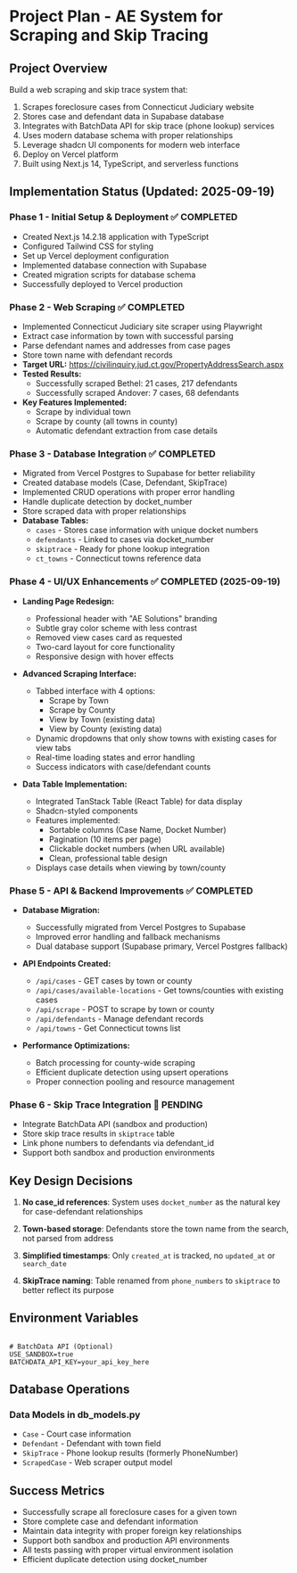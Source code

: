 # Project Plan - AE System for Scraping and Skip Tracing

## Project Overview
Build a web scraping and skip trace system that:
1. Scrapes foreclosure cases from Connecticut Judiciary website
2. Stores case and defendant data in Supabase database
3. Integrates with BatchData API for skip trace (phone lookup) services
4. Uses modern database schema with proper relationships
5. Leverage shadcn UI components for modern web interface
6. Deploy on Vercel platform
7. Built using Next.js 14, TypeScript, and serverless functions


## Implementation Status (Updated: 2025-09-19)

### Phase 1 - Initial Setup & Deployment ✅ COMPLETED
- Created Next.js 14.2.18 application with TypeScript
- Configured Tailwind CSS for styling
- Set up Vercel deployment configuration
- Implemented database connection with Supabase
- Created migration scripts for database schema
- Successfully deployed to Vercel production

### Phase 2 - Web Scraping ✅ COMPLETED
- Implemented Connecticut Judiciary site scraper using Playwright
- Extract case information by town with successful parsing
- Parse defendant names and addresses from case pages
- Store town name with defendant records
- **Target URL:** https://civilinquiry.jud.ct.gov/PropertyAddressSearch.aspx
- **Tested Results:**
    * Successfully scraped Bethel: 21 cases, 217 defendants
    * Successfully scraped Andover: 7 cases, 68 defendants
- **Key Features Implemented:**
    * Scrape by individual town
    * Scrape by county (all towns in county)
    * Automatic defendant extraction from case details

### Phase 3 - Database Integration ✅ COMPLETED
- Migrated from Vercel Postgres to Supabase for better reliability
- Created database models (Case, Defendant, SkipTrace)
- Implemented CRUD operations with proper error handling
- Handle duplicate detection by docket_number
- Store scraped data with proper relationships
- **Database Tables:**
    * `cases` - Stores case information with unique docket numbers
    * `defendants` - Linked to cases via docket_number
    * `skiptrace` - Ready for phone lookup integration
    * `ct_towns` - Connecticut towns reference data

### Phase 4 - UI/UX Enhancements ✅ COMPLETED (2025-09-19)
- **Landing Page Redesign:**
    * Professional header with "AE Solutions" branding
    * Subtle gray color scheme with less contrast
    * Removed view cases card as requested
    * Two-card layout for core functionality
    * Responsive design with hover effects

- **Advanced Scraping Interface:**
    * Tabbed interface with 4 options:
        - Scrape by Town
        - Scrape by County
        - View by Town (existing data)
        - View by County (existing data)
    * Dynamic dropdowns that only show towns with existing cases for view tabs
    * Real-time loading states and error handling
    * Success indicators with case/defendant counts

- **Data Table Implementation:**
    * Integrated TanStack Table (React Table) for data display
    * Shadcn-styled components
    * Features implemented:
        - Sortable columns (Case Name, Docket Number)
        - Pagination (10 items per page)
        - Clickable docket numbers (when URL available)
        - Clean, professional table design
    * Displays case details when viewing by town/county

### Phase 5 - API & Backend Improvements ✅ COMPLETED
- **Database Migration:**
    * Successfully migrated from Vercel Postgres to Supabase
    * Improved error handling and fallback mechanisms
    * Dual database support (Supabase primary, Vercel Postgres fallback)

- **API Endpoints Created:**
    * `/api/cases` - GET cases by town or county
    * `/api/cases/available-locations` - Get towns/counties with existing cases
    * `/api/scrape` - POST to scrape by town or county
    * `/api/defendants` - Manage defendant records
    * `/api/towns` - Get Connecticut towns list

- **Performance Optimizations:**
    * Batch processing for county-wide scraping
    * Efficient duplicate detection using upsert operations
    * Proper connection pooling and resource management

### Phase 6 - Skip Trace Integration 🔄 PENDING
- Integrate BatchData API (sandbox and production)
- Store skip trace results in `skiptrace` table
- Link phone numbers to defendants via defendant_id
- Support both sandbox and production environments

## Key Design Decisions

1. **No case_id references**: System uses `docket_number` as the natural key for case-defendant relationships

2. **Town-based storage**: Defendants store the town name from the search, not parsed from address

3. **Simplified timestamps**: Only `created_at` is tracked, no `updated_at` or `search_date`

4. **SkipTrace naming**: Table renamed from `phone_numbers` to `skiptrace` to better reflect its purpose


## Environment Variables
```env

# BatchData API (Optional)
USE_SANDBOX=true
BATCHDATA_API_KEY=your_api_key_here
```

## Database Operations


### Data Models in db_models.py
- `Case` - Court case information
- `Defendant` - Defendant with town field
- `SkipTrace` - Phone lookup results (formerly PhoneNumber)
- `ScrapedCase` - Web scraper output model





## Success Metrics
- Successfully scrape all foreclosure cases for a given town
- Store complete case and defendant information
- Maintain data integrity with proper foreign key relationships
- Support both sandbox and production API environments
- All tests passing with proper virtual environment isolation
- Efficient duplicate detection using docket_number